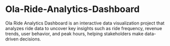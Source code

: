 # Ola-Ride-Analytics-Dashboard
Ola Ride Analytics Dashboard is an interactive data visualization project that analyzes ride data to uncover key insights such as ride frequency, revenue trends, user behavior, and peak hours, helping stakeholders make data-driven decisions.
